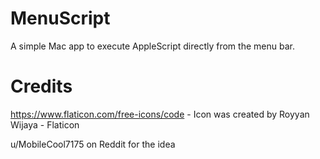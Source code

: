 # MenuScript
A simple Mac app to execute AppleScript directly from the menu bar.

# Credits
https://www.flaticon.com/free-icons/code - Icon was created by Royyan Wijaya - Flaticon

u/MobileCool7175 on Reddit for the idea
